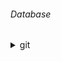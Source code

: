 ###### Database

<details>
<summary>git</summary>
  접히는 내용입니다.  
  여러 줄의 텍스트나 코드 블록도 넣을 수 있습니다.
</details>